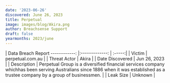 ```yaml
---
date: '2023-06-26'
discovered: June 26, 2023
title: Perpetual
image: images/blog/Akira.png
author: Breachsense Support
draft: false
yearmonths: 2023/june
---
```



| Data Breach Report
------------:     |:-------------:    | :-----:|
| Victim      | perpetual.com.au      | 
| Threat Actor      | Akira      | 
| Date Discovered      | Jun 26, 2023      | 
| Description      | Perpetual Group is a diversified financial services company whichhas been serving Australians since 1886 when it was established as a trustee company by a group of businessmen.      | 
| Leak Size      | Unknown      | 

